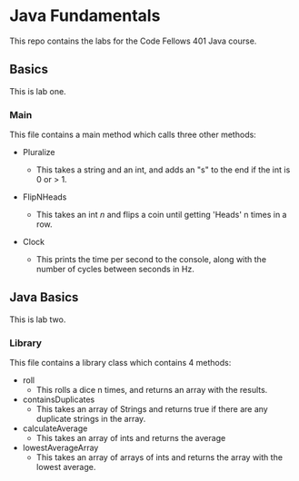 # Java Fundamentals
This repo contains the labs for the Code Fellows 401 Java course.

## Basics
This is lab one.

### Main
This file contains a main method which calls three other methods:
* Pluralize
  * This takes a string and an int, and adds an "s" to the end if the int is 0 or > 1.

* FlipNHeads
  * This takes an int _n_ and flips a coin until getting 'Heads' n times in a row.

* Clock
  * This prints the time per second to the console, along with the number of cycles between seconds in Hz.


## Java Basics
This is lab two.

### Library
This file contains a library class which contains 4 methods:
* roll
  * This rolls a dice n times, and returns an array with the results.
* containsDuplicates
  * This takes an array of Strings and returns true if there are any duplicate strings in the array.
* calculateAverage
  * This takes an array of ints and returns the average
* lowestAverageArray
  * This takes an array of arrays of ints and returns the array with the lowest average.


